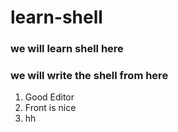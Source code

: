 # learn-shell

### we will learn shell here
### we will write the shell from here
1. Good Editor
2. Front is nice
3. hh